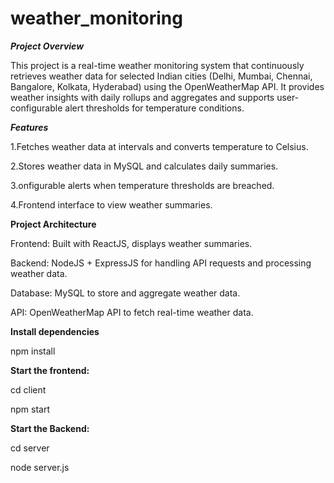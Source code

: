 # weather_monitoring

***Project Overview***

This project is a real-time weather monitoring system that continuously retrieves weather data for selected Indian cities (Delhi, Mumbai, Chennai, Bangalore, Kolkata, Hyderabad) using the OpenWeatherMap API. It provides weather insights with daily rollups and aggregates and supports user-configurable alert thresholds for temperature conditions.

***Features***

1.Fetches weather data at intervals and converts temperature to Celsius.

2.Stores weather data in MySQL and calculates daily summaries.

3.onfigurable alerts when temperature thresholds are breached.

4.Frontend interface to view weather summaries.

**Project Architecture**

Frontend: Built with ReactJS, displays weather summaries.

Backend: NodeJS + ExpressJS for handling API requests and processing weather data.

Database: MySQL to store and aggregate weather data.

API: OpenWeatherMap API to fetch real-time weather data.


**Install dependencies**

npm install

**Start the frontend:**

cd client

npm start

**Start the Backend:**

cd server

node server.js
